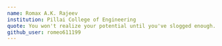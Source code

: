 ```yaml
---
name: Romax A.K. Rajeev
institution: Pillai College of Engineering
quote: You won't realize your potential until you've slogged enough.
github_user: romeo611199
---
```

